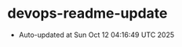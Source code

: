# devops-readme-update
<!--START_SECTION:activity-->
- Auto-updated at Sun Oct 12 04:16:49 UTC 2025
<!--END_SECTION:activity-->
